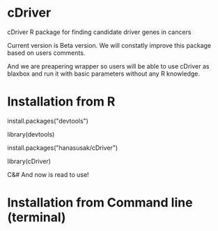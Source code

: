 # cDriver
cDriver R package for finding candidate driver genes in cancers

Current version is Beta version. We will constatly improve this package based on users comments.

And we are preapering wrapper so users will be able to use cDriver as blaxbox and run it with basic parameters without any R knowledge. 

# Installation from R

install.packages("devtools")

library(devtools)

install.packages("hanasusak/cDriver")

library(cDriver)

C&# And now is read to use!

# Installation from Command line (terminal)
